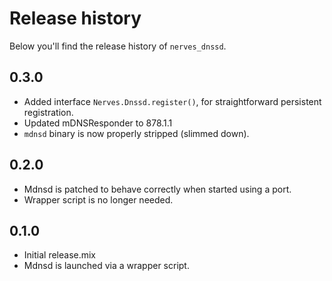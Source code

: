 # Release history

Below you'll find the release history of `nerves_dnssd`.

## 0.3.0

 * Added interface `Nerves.Dnssd.register()`, for straightforward persistent registration.
 * Updated mDNSResponder to 878.1.1
 * `mdnsd` binary is now properly stripped (slimmed down).

## 0.2.0

 * Mdnsd is patched to behave correctly when started using a port.
 * Wrapper script is no longer needed.

## 0.1.0

 * Initial release.mix
 * Mdnsd is launched via a wrapper script.
